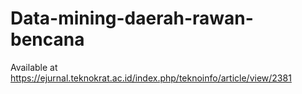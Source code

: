 # Data-mining-daerah-rawan-bencana
Available at https://ejurnal.teknokrat.ac.id/index.php/teknoinfo/article/view/2381
